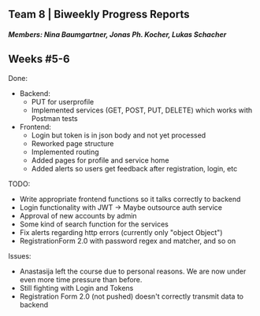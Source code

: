 ## Team 8 | Biweekly Progress Reports
##### Members: Nina Baumgartner, Jonas Ph. Kocher, Lukas Schacher

## Weeks #5-6
Done:
* Backend:
    * PUT for userprofile
    * Implemented services (GET, POST, PUT, DELETE) which works with Postman tests
* Frontend:
    * Login but token is in json body and not yet processed
    * Reworked page structure
    * Implemented routing
    * Added pages for profile and service home
    * Added alerts so users get feedback after registration, login, etc

TODO:
* Write appropriate frontend functions so it talks correctly to backend
* Login functionality with JWT -> Maybe outsource auth service
* Approval of new accounts by admin
* Some kind of search function for the services
* Fix alerts regarding http errors (currently only "object Object")
* RegistrationForm 2.0 with password regex and matcher, and so on

Issues:
* Anastasija left the course due to personal reasons. We are now under even more time pressure than before.
* Still fighting with Login and Tokens
* Registration Form 2.0 (not pushed) doesn't correctly transmit data to backend
